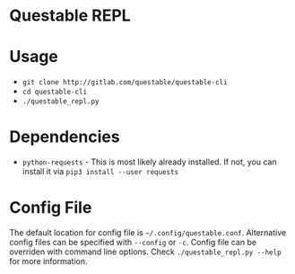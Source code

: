 # Questable REPL

# Usage

+ `git clone http://gitlab.com/questable/questable-cli`
+ `cd questable-cli`
+ `./questable_repl.py`

# Dependencies

+ `python-requests` - This is most likely already installed. If not, you can
  install it via `pip3 install --user requests`


# Config File

The default location for config file is `~/.config/questable.conf`. Alternative
config files can be specified with `--config` or `-c`. Config file can be
overriden with command line options. Check `./questable_repl.py --help` for
more information.
